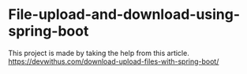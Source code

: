 # File-upload-and-download-using-spring-boot

This project is made by taking the help from this article.
https://devwithus.com/download-upload-files-with-spring-boot/
